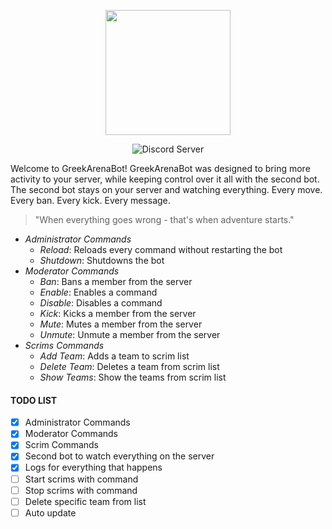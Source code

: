 <p align="center">
 <img width="200" height="200" src="https://cdn.discordapp.com/icons/362993221229346818/6531bdcf7b28b47c54d7d3770849a906.png"
</p>
 <br />
 <p align="center">
    <img src="https://discordapp.com/api/guilds/330026907598848011/embed.png" alt="Discord Server"/>
  </p>
    
    
Welcome to GreekArenaBot! GreekArenaBot was designed to bring more activity to your server, while keeping control over it all with the second bot. The second bot stays on your server and watching everything. Every move. Every ban. Every kick. Every message. 

> "When everything goes wrong - that's when adventure starts."

- *Administrator Commands*
  - *Reload*: Reloads every command without restarting the bot
  - *Shutdown*: Shutdowns the bot
- *Moderator Commands*
  - *Ban*: Bans a member from the server
  - *Enable*: Enables a command
  - *Disable*: Disables a command
  - *Kick*: Kicks a member from the server
  - *Mute*: Mutes a member from the server
  - *Unmute*: Unmute a member from the server
- *Scrims Commands*
  - *Add Team*: Adds a team to scrim list
  - *Delete Team*: Deletes a team from scrim list
  - *Show Teams*: Show the teams from scrim list
  
  

#### TODO LIST
- [x] Administrator Commands
- [x] Moderator Commands
- [x] Scrim Commands
- [x] Second bot to watch everything on the server
- [x] Logs for everything that happens
- [ ] Start scrims with command
- [ ] Stop scrims with command
- [ ] Delete specific team from list
- [ ] Auto update
